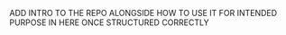 ADD INTRO TO THE REPO ALONGSIDE HOW TO USE IT FOR INTENDED PURPOSE IN HERE ONCE STRUCTURED CORRECTLY

